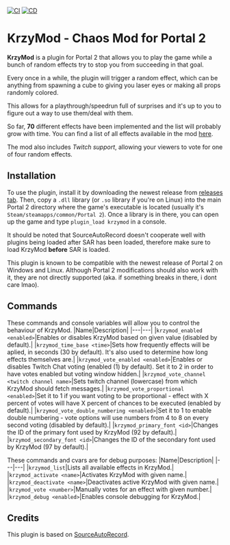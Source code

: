 [![CI](https://github.com/p2sr/SourceAutoRecord/workflows/CI/badge.svg)](https://github.com/Krzyhau/KrzyMod/actions?query=workflow%3ACI+branch%3Amaster)
[![CD](https://github.com/p2sr/SourceAutoRecord/workflows/CD/badge.svg)](https://github.com/Krzyhau/KrzyMod/actions?query=workflow%3ACD+branch%3Amaster)

# KrzyMod - Chaos Mod for Portal 2
**KrzyMod** is a plugin for Portal 2 that allows you to play the game while a bunch of random effects try to stop you from succeeding in that goal.

Every once in a while, the plugin will trigger a random effect, which can be anything from spawning a cube to giving you laser eyes or making all props randomly colored.

This allows for a playthrough/speedrun full of surprises and it's up to you to figure out a way to use them/deal with them.

So far, **70** different effects have been implemented and the list will probably grow with time.
You can find a list of all effects available in the mod [here](doc/list.md).

The mod also includes *Twitch support*, allowing your viewers to vote for one of four random effects.

## Installation
To use the plugin, install it by downloading the newest release from [releases tab](https://github.com/Krzyhau/KrzyMod/). Then, copy a `.dll` library (or `.so` library if you're on Linux) into the main Portal 2 directory where the game's executable is located (usually it's `Steam/steamapps/common/Portal 2`). Once a library is in there, you can open up the game and type `plugin_load krzymod` in a console.

It should be noted that SourceAutoRecord doesn't cooperate well with plugins being loaded after SAR has been loaded, therefore make sure to load KrzyMod **before** SAR is loaded.

This plugin is known to be compatible with the newest release of Portal 2 on Windows and Linux. Although Portal 2 modifications should also work with it, they are not directly supported (aka. if something breaks in there, i dont care lmao).

## Commands
These commands and console variables will allow you to control the behaviour of KrzyMod.
|Name|Description|
|---|---|
|`krzymod_enabled <enabled>`|Enables or disables KrzyMod based on given value (disabled by default).|
|`krzymod_time_base <time>`|Sets how frequently effects will be aplied, in seconds (30 by default). It's also used to determine how long effects themselves are.|
|`krzymod_vote_enabled <enabled>`|Enables or disables Twitch Chat voting (enabled (1) by default). Set it to 2 in order to have votes enabled but voting window hidden.|
|`krzymod_vote_channel <twitch channel name>`|Sets twitch channel (lowercase) from which KrzyMod should fetch messages.|
|`krzymod_vote_proportional <enabled>`|Set it to 1 if you want voting to be proportional - effect with X percent of votes will have X percent of chances to be executed (enabled by default).|
|`krzymod_vote_double_numbering <enabled>`|Set it to 1 to enable double numbering - vote options will use numbers from 4 to 8 on every second voting (disabled by default).|
|`krzymod_primary_font <id>`|Changes the ID of the primary font used by KrzyMod (92 by default).|
|`krzymod_secondary_font <id>`|Changes the ID of the secondary font used by KrzyMod (97 by default).|

These commands and cvars are for debug purposes:
|Name|Description|
|---|---|
|`krzymod_list`|Lists all available effects in KrzyMod.|
|`krzymod_activate <name>`|Activates KrzyMod with given name.|
|`krzymod_deactivate <name>`|Deactivates active KrzyMod with given name.|
|`krzymod_vote <number>`|Manually votes for an effect with given number.|
|`krzymod_debug <enabled>`|Enables console debugging for KrzyMod.|

## Credits
This plugin is based on [SourceAutoRecord](https://github.com/p2sr/SourceAutoRecord/).